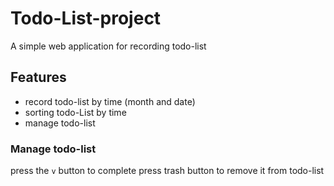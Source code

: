 # Todo-List-project
A simple web application for recording todo-list

## Features
- record todo-list by time (month and date)
- sorting todo-List by time
- manage todo-list

### Manage todo-list
press the `v` button to complete
press trash button to remove it from todo-list

